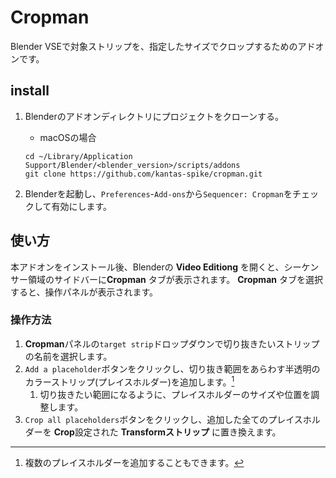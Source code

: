 # Cropman

Blender VSEで対象ストリップを、指定したサイズでクロップするためのアドオンです。

## install

1. Blenderのアドオンディレクトリにプロジェクトをクローンする。

   - macOSの場合

   ```shell
   cd ~/Library/Application Support/Blender/<blender_version>/scripts/addons
   git clone https://github.com/kantas-spike/cropman.git
   ```

2. Blenderを起動し、`Preferences`-`Add-ons`から`Sequencer: Cropman`をチェックして有効にします。

## 使い方

本アドオンをインストール後、Blenderの **Video Editiong** を開くと、シーケンサー領域のサイドバーに**Cropman** タブが表示されます。
**Cropman** タブを選択すると、操作パネルが表示されます。

### 操作方法

1. **Cropman**パネルの`target strip`ドロップダウンで切り抜きたいストリップの名前を選択します。
2. `Add a placeholder`ボタンをクリックし、切り抜き範囲をあらわす半透明のカラーストリップ(プレイスホルダー)を追加します。[^1]
   1. 切り抜きたい範囲になるように、プレイスホルダーのサイズや位置を調整します。
3. `Crop all placeholders`ボタンをクリックし、追加した全てのプレイスホルダーを **Crop**設定された **Transformストリップ** に置き換えます。

[^1]: 複数のプレイスホルダーを追加することもできます。
